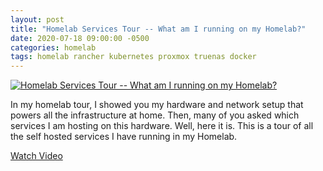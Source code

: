 ```yaml
---
layout: post
title: "Homelab Services Tour -- What am I running on my Homelab?"
date: 2020-07-18 09:00:00 -0500
categories: homelab
tags: homelab rancher kubernetes proxmox truenas docker
---
```


[![Homelab Services Tour -- What am I running on my Homelab?](https://img.youtube.com/vi/NHvoN-phAgo/0.jpg)](https://www.youtube.com/watch?v=NHvoN-phAgo "Homelab Services Tour -- What am I running on my Homelab?")

In my homelab tour, I  showed you my hardware and network setup that powers all the infrastructure at home.  Then, many of you asked which services I am hosting on this hardware.  Well, here it is.  This is a tour of all the self hosted services I have running in my Homelab.

[Watch Video](https://www.youtube.com/watch?v=NHvoN-phAgo)
